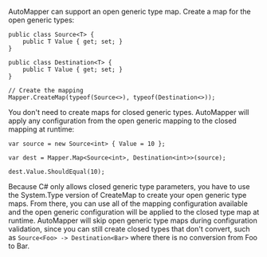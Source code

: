 AutoMapper can support an open generic type map. Create a map for the open generic types:
```
public class Source<T> {
    public T Value { get; set; }
}

public class Destination<T> {
    public T Value { get; set; }
}

// Create the mapping
Mapper.CreateMap(typeof(Source<>), typeof(Destination<>));
```
You don't need to create maps for closed generic types. AutoMapper will apply any configuration from the open generic mapping to the closed mapping at runtime:
```
var source = new Source<int> { Value = 10 };

var dest = Mapper.Map<Source<int>, Destination<int>>(source);

dest.Value.ShouldEqual(10);
```
Because C# only allows closed generic type parameters, you have to use the System.Type version of CreateMap to create your open generic type maps. From there, you can use all of the mapping configuration available and the open generic configuration will be applied to the closed type map at runtime.
AutoMapper will skip open generic type maps during configuration validation, since you can still create closed types that don't convert, such as `Source<Foo> -> Destination<Bar>` where there is no conversion from Foo to Bar.